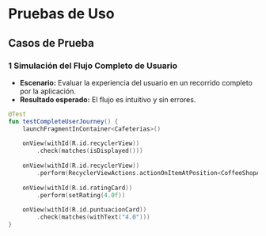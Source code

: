 # Pruebas de Uso

## **Casos de Prueba**
### **1 Simulación del Flujo Completo de Usuario**
- **Escenario:** Evaluar la experiencia del usuario en un recorrido completo por la aplicación.
- **Resultado esperado:** El flujo es intuitivo y sin errores.

```kotlin
@Test
fun testCompleteUserJourney() {
    launchFragmentInContainer<Cafeterias>()
    
    onView(withId(R.id.recyclerView))
        .check(matches(isDisplayed()))
    
    onView(withId(R.id.recyclerView))
        .perform(RecyclerViewActions.actionOnItemAtPosition<CoffeeShopAdapter.CoffeeShopViewHolder>(0, click()))
    
    onView(withId(R.id.ratingCard))
        .perform(setRating(4.0f))
    
    onView(withId(R.id.puntuacionCard))
        .check(matches(withText("4.0")))
}
```
